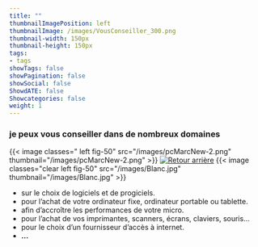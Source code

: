 ```yaml
---
title: ""
thumbnailImagePosition: left 
thumbnailImage: /images/VousConseiller_300.png
thumbnail-width: 150px
thumbnail-height: 150px
tags:
- tags
showTags: false
showPagination: false
showSocial: false
ShowdATE: false
Showcategories: false
weight: 1
---
```


### je peux vous conseiller dans de nombreux domaines

<!--more-->

{{< image classes=" left fig-50" src="/images/pcMarcNew-2.png" thumbnail="/images/pcMarcNew-2.png"  >}}
[![Retour arrière](/images/logo-retour-arriere_50.png)](../)
{{< image classes="clear left fig-50" src="/images/Blanc.jpg" thumbnail="/images/Blanc.jpg"  >}}

- sur le choix de logiciels et de progiciels.
- pour l’achat de votre ordinateur fixe, ordinateur portable ou tablette.
- afin d’accroître les performances de votre micro.
- pour l’achat de vos imprimantes, scanners, écrans, claviers, souris…
- pour le choix d’un fournisseur d’accès à internet.
- __…__